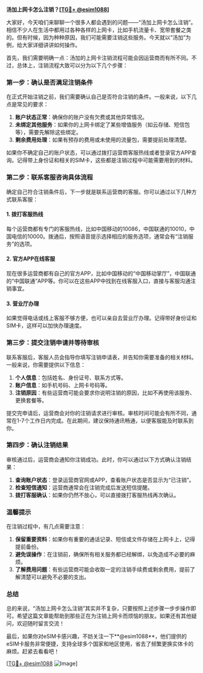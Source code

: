 **汤加上网卡怎么注销？[[TG💪+ @esim1088](https://t.me/s/esim1088)]**

大家好，今天咱们来聊聊一个很多人都会遇到的问题——“汤加上网卡怎么注销”。相信不少人在生活中都用过各种各样的上网卡，比如手机流量卡、宽带套餐之类的。但有时候，因为种种原因，我们可能需要注销这些服务。今天就以“汤加”为例，给大家详细讲讲如何操作。

首先，我们需要明确一点：汤加的上网卡注销流程可能会因运营商而有所不同。不过，总体上，注销流程大致可以分为以下几个步骤：

### 第一步：确认是否满足注销条件

在正式开始注销之前，我们需要确认自己是否符合注销的条件。一般来说，以下几点是常见的要求：
1. **账户状态正常**：确保你的账户没有欠费或其他异常情况。
2. **未绑定其他服务**：如果你的上网卡绑定了某些增值服务（如云存储、短信包等），需要先解除这些绑定。
3. **剩余费用处理**：如果有预存的费用或未使用的流量包，需要提前处理清楚。

如果你不确定自己的账户状态，可以通过拨打运营商客服热线或者登录官方APP查询。记得带上身份证和相关的SIM卡，这些都是注销过程中可能需要用到的材料。

### 第二步：联系客服咨询具体流程

确定自己符合注销条件后，下一步就是联系运营商的客服。你可以通过以下几种方式联系客服：

#### 1. 拨打客服热线
每个运营商都有专门的客服热线，比如中国移动的10086，中国联通的10010，中国电信的10000。拨通后，按照语音提示选择相应的服务选项，通常会有“注销服务”的选项。

#### 2. 官方APP在线客服
现在很多运营商都有自己的官方APP，比如中国移动的“中国移动掌厅”，中国联通的“中国联通”APP等。你可以在这些APP中找到在线客服入口，直接与客服沟通注销事宜。

#### 3. 营业厅办理
如果觉得电话或线上客服不够方便，也可以亲自去营业厅办理。记得带好身份证和SIM卡，这样可以加快办理速度。

### 第三步：提交注销申请并等待审核

联系客服后，客服人员会指导你填写注销申请表，并告知你需要准备的相关材料。一般来说，你需要提供以下信息：

1. **个人信息**：包括姓名、身份证号、联系方式等。
2. **账户信息**：如手机号码、上网卡号码等。
3. **注销原因**：有些运营商可能会要求你说明注销的原因，比如不再使用该服务、更换套餐等。

提交完申请后，运营商会对你的注销请求进行审核。审核时间可能会有所不同，通常在1-7个工作日内完成。在此期间，建议保持通讯畅通，以便客服能及时联系到你。

### 第四步：确认注销结果

审核通过后，运营商会通知你注销成功。此时，你可以通过以下方式确认注销结果：

1. **查询账户状态**：登录运营商官网或APP，查看账户状态是否显示为“已注销”。
2. **检查短信通知**：运营商通常会在注销完成后发送短信提醒。
3. **拨打客服确认**：如果你仍然不放心，可以直接拨打客服热线再次确认。

### 温馨提示

在注销过程中，有几点需要注意：

1. **保留重要资料**：如果你有重要的通话记录、短信或文件存储在上网卡上，记得提前备份。
2. **避免误操作**：在注销前，确保所有相关服务都已经解绑，以免造成不必要的麻烦。
3. **了解费用问题**：有些运营商可能会收取一定的注销手续费或剩余费用，提前了解清楚可以避免不必要的支出。

### 总结

总的来说，“汤加上网卡怎么注销”其实并不复杂，只要按照上述步骤一步步操作即可。希望这篇文章能帮助到那些正在为注销上网卡而烦恼的朋友。如果还有其他疑问，欢迎随时留言交流！

最后，如果你对eSIM卡感兴趣，不妨关注一下**@esim1088**，他们提供的eSIM卡服务非常便捷，支持全球多个国家和地区使用，省去了频繁更换实体卡的麻烦。赶紧去看看吧！

[[TG💪+ @esim1088](https://t.me/s/esim1088) ![Image](https://i.postimg.cc/4NQfJmqS/Snipaste-2025-05-13-00-14-12.png)]